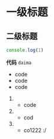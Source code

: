 # 一级标题
## 二级标题
```js
console.log(1)
```
**代码**
`daima`
* code 
* code 
* code 
1. * code 
1. * cod
1. * co1222
:/
